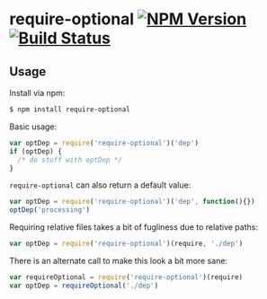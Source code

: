 # require-optional [![NPM Version][npm-image]][npm-url] [![Build Status][travis-image]][travis-url]

## Usage

Install via npm:

```bash
$ npm install require-optional
```

Basic usage:

```javascript
var optDep = require('require-optional')('dep')
if (optDep) {
  /* do stuff with optDep */
}
```

`require-optional` can also return a default value:

```javascript
var optDep = require('require-optional')('dep', function(){})
optDep('processing')
```

Requiring relative files takes a bit of fugliness due to relative paths:

```javascript
var optDep = require('require-optional')(require, './dep')
```

There is an alternate call to make this look a bit more sane:

```javascript
var requireOptional = require('require-optional')(require)
var optDep = requireOptional('./dep')
```

[npm-image]: https://img.shields.io/npm/v/require-optional.svg?style=flat
[npm-url]: https://npmjs.org/package/require-optional
[travis-image]: https://img.shields.io/travis/fengb/require-optional.svg?style=flat
[travis-url]: https://travis-ci.org/fengb/require-optional
